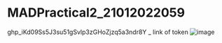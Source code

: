 # MADPractical2_21012022059
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      _ link of token
![image](https://user-images.githubusercontent.com/80378007/185844219-70f8a081-cf82-43f5-919a-d9487b979b5e.png)
